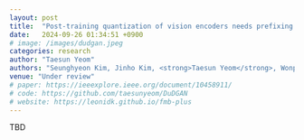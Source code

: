 ```yaml
---
layout: post
title:  "Post-training quantization of vision encoders needs prefixing registers"
date:   2024-09-26 01:34:51 +0900
# image: /images/dudgan.jpeg
categories: research
author: "Taesun Yeom"
authors: "Seunghyeon Kim, Jinho Kim, <strong>Taesun Yeom</strong>, Wonpyo Park, Kyuyeun Kim, and Jaeho Lee"
venue: "Under review"
# paper: https://ieeexplore.ieee.org/document/10458911/
# code: https://github.com/taesunyeom/DuDGAN
# website: https://leonidk.github.io/fmb-plus
---
```

TBD